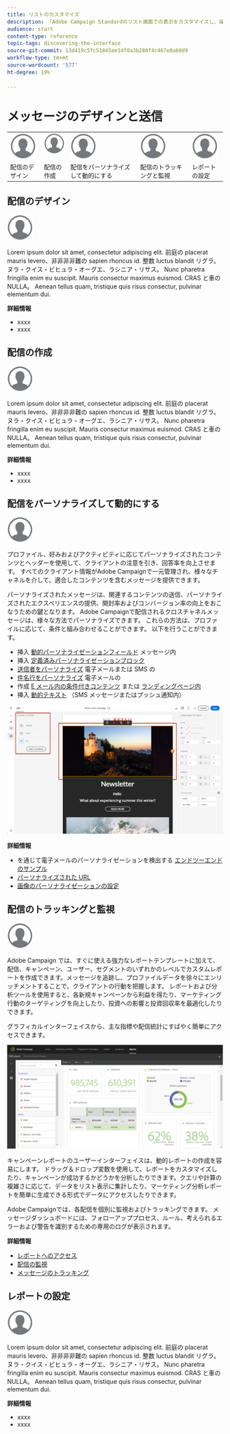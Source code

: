 ```yaml
---
title: リストのカスタマイズ
description: 「Adobe Campaign Standardのリスト画面での表示をカスタマイズし、操作する方法（要素の並べ替え、フィルタリング、削除または複製）について説明します。 リスト画面には、指定した 1 つまたは複数のリソースの表示要素が表示されます。」
audience: start
content-type: reference
topic-tags: discovering-the-interface
source-git-commit: 13d419c5fc51845ee14f8a3b288f4c467e0a60d9
workflow-type: tm+mt
source-wordcount: '577'
ht-degree: 19%

---
```



# メッセージのデザインと送信

<table>
<tr>
    <td valign="top">
        <a href="../../start/using/work-with-audiences.md"><img width="60px" alt="条件" src="assets/icon_profile.svg"/></a>
    </td>
    <td valign="top">
        <a href="../../api/using/creating-a-service.md"><img width="60px" alt="条件" src="assets/icon_profile.svg"/></a>
    </td>
    <td valign="top">
        <a href="../../api/using/interacting-with-custom-resources.md"><img width="60px" alt="条件" src="assets/icon_profile.svg"/></a>
    </td>
    <td valign="top">
        <a href="../../api/using/interacting-with-marketing-history.md"><img width="60px" alt="条件" src="assets/icon_profile.svg"/></a>
    </td>
    <td valign="top">
        <a href="../../api/using/interacting-with-marketing-history.md"><img width="60px" alt="条件" src="assets/icon_profile.svg"/></a>
    </td>
</tr>
<tr>
<td>配信のデザイン</td>
<td>配信の作成</td>
<td>配信をパーソナライズして動的にする</td>
<td>配信のトラッキングと監視</td>
<td>レポートの設定</td>
</tr>
</table>

## 配信のデザイン

<img width="60px" alt="条件" src="assets/icon_profile.svg"/>

Lorem ipsum dolor sit amet, consectetur adipiscing elit. 前庭の placerat mauris levero、非非非非難の sapien rhoncus id. 整数 luctus blandit リグラ。 ヌラ・クイス・ビヒュラ・オーグエ、ラシニア・リサス。 Nunc pharetra fringilla enim eu suscipit. Mauris consectur maximus euismod. CRAS と車の NULLA。 Aenean tellus quam, tristique quis risus consectur, pulvinar elementum dui.

**詳細情報**

* xxxx
* xxxx

## 配信の作成

<img width="60px" alt="条件" src="assets/icon_profile.svg"/>

Lorem ipsum dolor sit amet, consectetur adipiscing elit. 前庭の placerat mauris levero、非非非非難の sapien rhoncus id. 整数 luctus blandit リグラ。 ヌラ・クイス・ビヒュラ・オーグエ、ラシニア・リサス。 Nunc pharetra fringilla enim eu suscipit. Mauris consectur maximus euismod. CRAS と車の NULLA。 Aenean tellus quam, tristique quis risus consectur, pulvinar elementum dui.

**詳細情報**

* xxxx
* xxxx

## 配信をパーソナライズして動的にする

<img width="60px" alt="条件" src="assets/icon_profile.svg"/>

プロファイル、好みおよびアクティビティに応じてパーソナライズされたコンテンツとヘッダーを使用して、クライアントの注意を引き、回答率を向上させます。 すべてのクライアント情報がAdobe Campaignで一元管理され、様々なチャネルを介して、適合したコンテンツを含むメッセージを提供できます。

パーソナライズされたメッセージは、関連するコンテンツの送信、パーソナライズされたエクスペリエンスの提供、開封率およびコンバージョン率の向上をおこなうための鍵となります。 Adobe Campaignで配信されるクロスチャネルメッセージは、様々な方法でパーソナライズできます。 これらの方法は、プロファイルに応じて、条件と組み合わせることができます。 以下を行うことができます。

* 挿入 [動的パーソナライゼーションフィールド](../../designing/using/personalization.md#inserting-a-personalization-field) メッセージ内
* 挿入 [定義済みパーソナライゼーションブロック](../../designing/using/personalization.md#adding-a-content-block)
* [送信者をパーソナライズ](../../designing/using/subject-line.md) 電子メールまたは SMS の
* [件名行をパーソナライズ](../../designing/using/subject-line.md) 電子メールの
* 作成 [E メール内の条件付きコンテンツ](../../designing/using/personalization.md#defining-dynamic-content-in-an-email) または [ランディングページ内](../../channels/using/designing-a-landing-page.md#defining-dynamic-content-in-a-landing-page)
* 挿入 [動的テキスト](../../channels/using/defining-dynamic-text.md) （SMS メッセージまたはプッシュ通知内）

![](assets/delivery_content_43.png)

**詳細情報**

* を通じて電子メールのパーソナライゼーションを検出する [エンドツーエンドのサンプル](../../designing/using/personalization.md#example-email-personalization)
* [パーソナライズされた URL](../../designing/using/personalization.md#personalizing-urls)
* [画像のパーソナライゼーションの設定](../../designing/using/personalization.md#personalizing-an-image-source)

## 配信のトラッキングと監視

<img width="60px" alt="条件" src="assets/icon_profile.svg"/>

Adobe Campaign では、すぐに使える強力なレポートテンプレートに加えて、配信、キャンペーン、ユーザー、セグメントのいずれかのレベルでカスタムレポートを作成できます。メッセージを追跡し、プロファイルデータを徐々にエンリッチメントすることで、クライアントの行動を把握します。 レポートおよび分析ツールを使用すると、各新規キャンペーンから利益を得たり、マーケティング行動のターゲティングを向上したり、投資への影響と投資回収率を最適化したりできます。

グラフィカルインターフェイスから、主な指標や配信統計にすばやく簡単にアクセスできます。

![](assets/dynamic_report_intro.png)

キャンペーンレポートのユーザーインターフェイスは、動的レポートの作成を容易にします。 ドラッグ＆ドロップ変数を使用して、レポートをカスタマイズしたり、キャンペーンが成功するかどうかを分析したりできます。クエリや計算の複雑さに応じて、データをリスト表示に集計したり、マーケティング分析レポートを簡単に生成できる形式でデータにアクセスしたりできます。

Adobe Campaignでは、各配信を個別に監視およびトラッキングできます。 メッセージダッシュボードには、フォローアッププロセス、ルール、考えられるエラーおよび警告を識別するための専用のログが表示されます。


**詳細情報**

* [レポートへのアクセス](../../reporting/using/about-dynamic-reports.md)
* [配信の監視](../../sending/using/monitoring-a-delivery.md)
* [メッセージのトラッキング](../../sending/using/tracking-messages.md)

## レポートの設定

<img width="60px" alt="条件" src="assets/icon_profile.svg"/>

Lorem ipsum dolor sit amet, consectetur adipiscing elit. 前庭の placerat mauris levero、非非非非難の sapien rhoncus id. 整数 luctus blandit リグラ。 ヌラ・クイス・ビヒュラ・オーグエ、ラシニア・リサス。 Nunc pharetra fringilla enim eu suscipit. Mauris consectur maximus euismod. CRAS と車の NULLA。 Aenean tellus quam, tristique quis risus consectur, pulvinar elementum dui.

**詳細情報**

* xxxx
* xxxx

